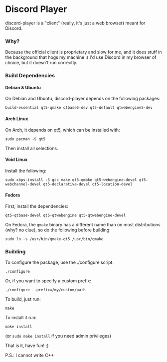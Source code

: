 Discord Player
======

discord-player is a "client" (really, it's just a web browser) meant for Discord.

### Why?

Because the official client is proprietary and slow for me, and it does stuff in the
background that hogs my machine :(
I'd use Discord in my browser of choice, but it doesn't run correctly.

### Build Dependencies

#### Debian & Ubuntu

On Debian and Ubuntu, discord-player depends on the following packages:

`build-essential qt5-qmake qtbase5-dev qt5-default qtwebengine5-dev`

#### Arch Linux

On Arch, it depends on qt5, which can be installed with:

`sudo pacman -S qt5`

Then install all selections.

#### Void Linux

Install the following:

`sudo xbps-install -S gcc make qt5-qmake qt5-webengine-devel qt5-webchannel-devel qt5-declarative-devel qt5-location-devel`

#### Fedora

First, install the dependencies:

`qt5-qtbase-devel qt5-qtwebengine qt5-qtwebengine-devel`

On Fedora, the `qmake` binary has a different name than on most distributions (why? no clue), so do the following before building:

`sudo ln -s /usr/bin/qmake-qt5 /usr/bin/qmake`

### Building

To configure the package, use the ./configure script:

    ./configure

Or, if you want to specify a custom prefix:

    ./configure --prefix=/my/custom/path

To build, just run:

    make

To install it run:

    make install

(or `sudo make install` if you need admin privileges)

That is it, have fun! ;)

P.S.: I cannot write C++
